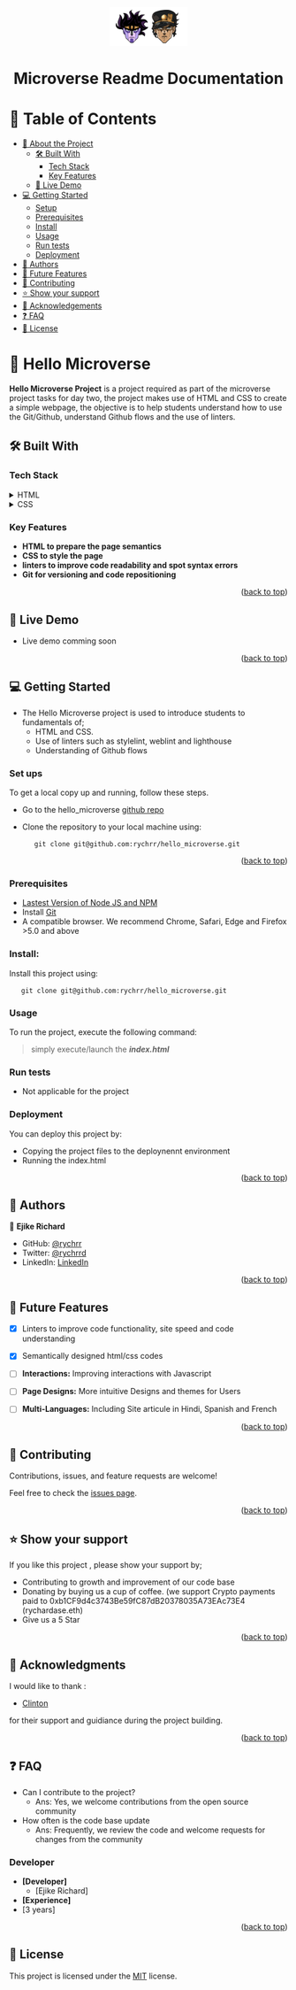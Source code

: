 <a name="readme-top"></a>
<div align="center">
  <img src="jojo.png" alt="logo" width="140"  height="auto" />
  <br/>

  # Microverse Readme Documentation
</div>

# 📗 Table of Contents
- [📖 About the Project](#about-project)
  - [🛠 Built With](#built-with)
    - [Tech Stack](#tech-stack)
    - [Key Features](#key-features)
  - [🚀 Live Demo](#live-demo)
- [💻 Getting Started](#getting-started)
  - [Setup](#setup)
  - [Prerequisites](#prerequisites)
  - [Install](#install)
  - [Usage](#usage)
  - [Run tests](#run-tests)
  - [Deployment](#triangular_flag_on_post-deployment)
- [👥 Authors](#authors)
- [🔭 Future Features](#future-features)
- [🤝 Contributing](#contributing)
- [⭐️ Show your support](#support)
- [🙏 Acknowledgements](#acknowledgements)
- [❓ FAQ](#faq)
- [📝 License](#license)

<!-- PROJECT DESCRIPTION -->
# 📖 Hello Microverse <a name="about-project"></a>

**Hello Microverse Project** is a project required as part of the microverse  project tasks for day two, the project makes use of HTML and CSS to create a simple webpage, the objective is to help students understand how to use the Git/Github, understand Github flows and the use of linters.

## 🛠 Built With <a name="HTML and CSS "></a>

### Tech Stack <a name="Tech-stack"></a>

<details>
  <summary>HTML</summary>
  <ul>
    <li><a href="https://developer.mozilla.org/en-US/docs/Web/HTML">HTML</a></li>
  </ul>
</details>

<details>
  <summary>CSS</summary>
  <ul>
    <li><a href="https://developer.mozilla.org/en-US/docs/Web/CSS">CSS</a></li>
  </ul>
</details>

<!-- Features -->

### Key Features <a name="key-features"></a>

- **HTML to prepare the page semantics**
- **CSS to style the  page**
- **linters to improve code readability and spot syntax errors**
- **Git for versioning and code repositioning**

<p align="right">(<a href="#readme-top">back to top</a>)</p>

<!-- LIVE DEMO -->

## 🚀 Live Demo <a name="Ejike Richard"></a>

- Live demo comming soon 

<p align="right">(<a href="#readme-top">back to top</a>)</p>

<!-- GETTING STARTED -->

## 💻 Getting Started <a name="getting-started"></a>

- The Hello Microverse project is used to introduce students to fundamentals of;
  - HTML and CSS.
  - Use of linters such as stylelint,  weblint and lighthouse 
  - Understanding of Github flows

### Set ups <a name ="setup"> </a>
To get a local copy up and running, follow these steps.
- Go to the hello_microverse [github repo](https://github.com/rychrr/hello_microverse)
- Clone the repository to your local machine using:

   ```
      git clone git@github.com:rychrr/hello_microverse.git
   ```
<p align="right">(<a href="#readme-top">back to top</a>)</p>

### Prerequisites <a name="prerequisites"></a>

- [Lastest Version of Node JS and NPM](www.nodejs.com)
- Install [Git](www.github.com)
- A compatible browser. We recommend Chrome, Safari, Edge and Firefox >5.0 and above

### Install: <a name="install"></a>
Install this project using:

   ```
      git clone git@github.com:rychrr/hello_microverse.git
   ```

### Usage <a name="usage"> </a>
To run the project, execute the following command:

  > simply execute/launch the ***index.html*** 

### Run tests <a name="run-tests"> </a>
  - Not applicable for the project

### Deployment <a name="#triangular_flag_on_post-deployment"> </a>

You can deploy this project by:
-  Copying the project files to the deploynennt environment
-  Running the index.html
<p align="right">(<a href="#readme-top">back to top</a>)</p>

<!-- AUTHORS -->
## 👥 Authors <a name="authors"></a>

👤 **Ejike Richard**

- GitHub: [@rychrr](https://github.com/rychrr)
- Twitter: [@rychrrd](https://twitter.com/rychardase)
- LinkedIn: [LinkedIn](https://linkedin.com/in/ejikeozonkwo)

<p align="right">(<a href="#readme-top">back to top</a>)</p>


<!-- FUTURE FEATURES -->
## 🔭 Future Features <a name="future-features"></a>


- [x] Linters to improve code functionality, site speed and code understanding
- [x] Semantically designed html/css codes
- [ ] **Interactions:** Improving interactions with Javascript
- [ ] **Page Designs:** More intuitive Designs and themes for Users
- [ ] **Multi-Languages:** Including Site articule in Hindi, Spanish and French


<p align="right">(<a href="#readme-top">back to top</a>)</p>

<!-- CONTRIBUTING -->

## 🤝 Contributing <a name="contributing"></a>

Contributions, issues, and feature requests are welcome!

Feel free to check the [issues page](https://github.com/microverseinc/curriculum-html-css/issues).

<p align="right">(<a href="#readme-top">back to top</a>)</p>

<!-- SUPPORT -->

## ⭐️ Show your support <a name="support"></a>

If you like this project , please show your support by;
-  Contributing to growth and improvement of our code base
-  Donating by buying us a cup of coffee. (we support Crypto payments paid to 0xb1CF9d4c3743Be59fC87dB20378035A73EAc73E4 (rychardase.eth)     
-  Give us a 5 Star 

<p align="right">(<a href="#readme-top">back to top</a>)</p>

<!-- ACKNOWLEDGEMENTS -->
## 🙏 Acknowledgments <a name="acknowledgements"></a>

I would like to thank :
- [Clinton](https://github.com/clin2on3mun) 

for their support and guidiance during the project building.

<p align="right">(<a href="#readme-top">back to top</a>)</p>

<!-- FAQ (optional) -->
## ❓ FAQ <a name="faq"></a>
  - Can I contribute to the project?
    - Ans: Yes, we welcome contributions from the open source community
  - How often is the code base update
    - Ans: Frequently, we review the code and welcome requests for changes from the community  

### Developer
- **[Developer]**
  - [Ejike Richard]
- **[Experience]**
 - [3 years]


<!-- LICENSE -->
<p align="right">(<a href="#readme-top">back to top</a>)</p>

## 📝 License <a name="license"> </a>
This project is licensed under the [MIT](https://opensource.org/license/mit/) license.

